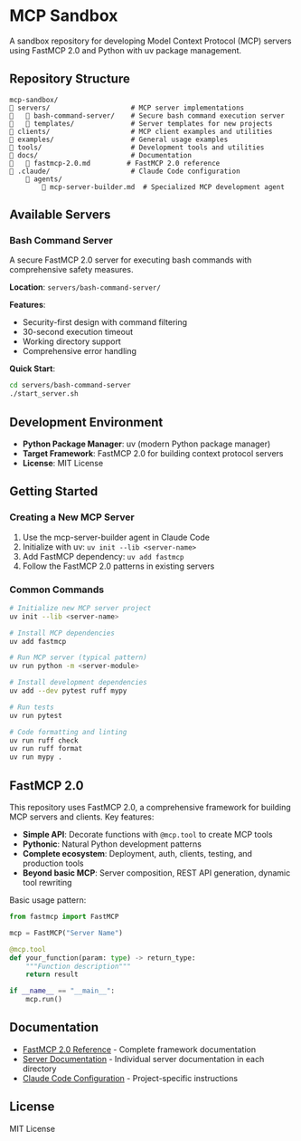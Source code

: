 # MCP Sandbox

A sandbox repository for developing Model Context Protocol (MCP) servers using FastMCP 2.0 and Python with uv package management.

## Repository Structure

```
mcp-sandbox/
   servers/                    # MCP server implementations
      bash-command-server/    # Secure bash command execution server
      templates/              # Server templates for new projects
   clients/                    # MCP client examples and utilities
   examples/                   # General usage examples
   tools/                      # Development tools and utilities
   docs/                       # Documentation
      fastmcp-2.0.md         # FastMCP 2.0 reference
   .claude/                    # Claude Code configuration
       agents/
           mcp-server-builder.md  # Specialized MCP development agent
```

## Available Servers

### Bash Command Server
A secure FastMCP 2.0 server for executing bash commands with comprehensive safety measures.

**Location**: `servers/bash-command-server/`

**Features**:
- Security-first design with command filtering
- 30-second execution timeout
- Working directory support
- Comprehensive error handling

**Quick Start**:
```bash
cd servers/bash-command-server
./start_server.sh
```

## Development Environment

- **Python Package Manager**: uv (modern Python package manager)
- **Target Framework**: FastMCP 2.0 for building context protocol servers
- **License**: MIT License

## Getting Started

### Creating a New MCP Server

1. Use the mcp-server-builder agent in Claude Code
2. Initialize with uv: `uv init --lib <server-name>`
3. Add FastMCP dependency: `uv add fastmcp`
4. Follow the FastMCP 2.0 patterns in existing servers

### Common Commands

```bash
# Initialize new MCP server project
uv init --lib <server-name>

# Install MCP dependencies
uv add fastmcp

# Run MCP server (typical pattern)
uv run python -m <server-module>

# Install development dependencies
uv add --dev pytest ruff mypy

# Run tests
uv run pytest

# Code formatting and linting
uv run ruff check
uv run ruff format
uv run mypy .
```

## FastMCP 2.0

This repository uses FastMCP 2.0, a comprehensive framework for building MCP servers and clients. Key features:

- **Simple API**: Decorate functions with `@mcp.tool` to create MCP tools
- **Pythonic**: Natural Python development patterns
- **Complete ecosystem**: Deployment, auth, clients, testing, and production tools
- **Beyond basic MCP**: Server composition, REST API generation, dynamic tool rewriting

Basic usage pattern:
```python
from fastmcp import FastMCP

mcp = FastMCP("Server Name")

@mcp.tool
def your_function(param: type) -> return_type:
    """Function description"""
    return result

if __name__ == "__main__":
    mcp.run()
```

## Documentation

- [FastMCP 2.0 Reference](docs/fastmcp-2.0.md) - Complete framework documentation
- [Server Documentation](servers/) - Individual server documentation in each directory
- [Claude Code Configuration](CLAUDE.md) - Project-specific instructions

## License

MIT License